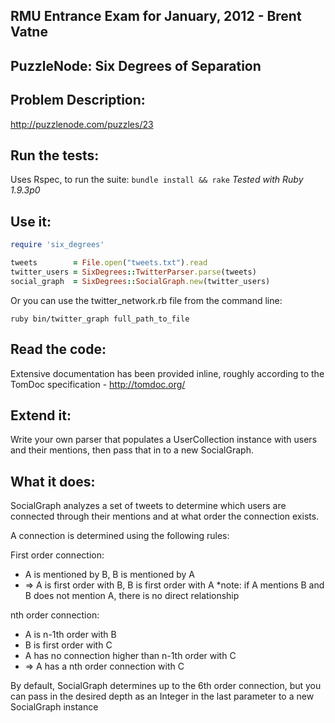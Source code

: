 RMU Entrance Exam for January, 2012 - Brent Vatne
-------------------------------------------------
PuzzleNode: Six Degrees of Separation
--------------------------------------
Problem Description:
--------------------
http://puzzlenode.com/puzzles/23

Run the tests:
------------------
Uses Rspec, to run the suite: `bundle install && rake`
*Tested with Ruby 1.9.3p0*

Use it:
-------

````ruby
require 'six_degrees'

tweets        = File.open("tweets.txt").read
twitter_users = SixDegrees::TwitterParser.parse(tweets)
social_graph  = SixDegrees::SocialGraph.new(twitter_users)
````

Or you can use the twitter_network.rb file from the command line:

`ruby bin/twitter_graph full_path_to_file`

Read the code:
--------------
Extensive documentation has been provided inline, roughly according to
the TomDoc specification - http://tomdoc.org/

Extend it:
----------
Write your own parser that populates a UserCollection instance with
users and their mentions, then pass that in to a new SocialGraph.

What it does:
-------------
SocialGraph analyzes a set of tweets to determine which users are
connected through their mentions and at what order the connection exists.

A connection is determined using the following rules:

First order connection:

-   A is mentioned by B, B is mentioned by A
-   => A is first order with B, B is first order with A
    *note: if A mentions B and B does not mention A, there is no direct relationship

nth order connection:

-   A is n-1th order with B
-   B is first order with C
-   A has no connection higher than n-1th order with C
-   => A has a nth order connection with C

By default, SocialGraph determines up to the 6th order connection, but
you can pass in the desired depth as an Integer in the last parameter to a new
SocialGraph instance
